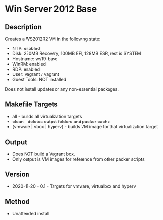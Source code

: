 Win Server 2012 Base
====================

Description
-----------
Creates a WS2012R2 VM in the following state:
- NTP: enabled
- Disk: 250MB Recovery, 100MB EFI, 128MB ESR, rest is SYSTEM
- Hostname: ws19-base
- WinRM: enabled
- RDP: enabled
- User: vagrant / vagrant
- Guest Tools: NOT installed

Does not install updates or any non-essential packages.

Makefile Targets
----------------
* all - builds all virtualization targets
* clean - deletes output folders and packer cache
* (vmware | vbox | hyperv) - builds VM image for that virtualization target

Output
------
* Does NOT build a Vagrant box.
* Only output is VM images for reference from other packer scripts

Version
-------
* 2020-11-20 - 0.1 - Targets for vmware, virtualbox and hyperv

Method
------
- Unattended install
